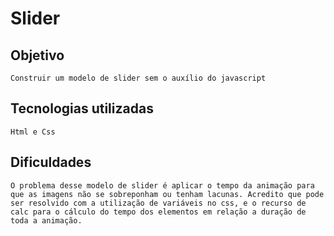 # Slider

## Objetivo
    Construir um modelo de slider sem o auxílio do javascript

## Tecnologias utilizadas
    Html e Css

## Dificuldades 
    O problema desse modelo de slider é aplicar o tempo da animação para que as imagens não se sobreponham ou tenham lacunas. Acredito que pode ser resolvido com a utilização de variáveis no css, e o recurso de calc para o cálculo do tempo dos elementos em relação a duração de toda a animação.